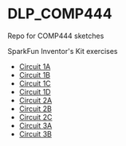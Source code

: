 # DLP_COMP444
Repo for COMP444 sketches

SparkFun Inventor's Kit exercises

* [Circuit 1A](Circuit1A)
* [Circuit 1B](Circuit1B)
* [Circuit 1C](Circuit1C)
* [Circuit 1D](Circuit1D)
* [Circuit 2A](Circuit2A)
* [Circuit 2B](Circuit2B)
* [Circuit 2C](Circuit2C)
* [Circuit 3A](Circuit3A)
* [Circuit 3B](Circuit3B)
